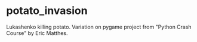 # potato_invasion
Lukashenko killing potato. Variation on pygame project from "Python Crash Course" by Eric Matthes.
